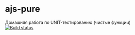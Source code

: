 # ajs-pure
Домашняя работа по UNIT-тестированию (чистые функции)
[![Build status](https://ci.appveyor.com/api/projects/status/sekk3esacpgsaq2k?svg=true)](https://ci.appveyor.com/project/IlyaZyablov/ajs-pure)